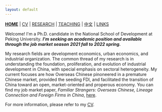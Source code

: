 ```yaml
---
layout: default
---
```



[**HOME**](./) | [CV](./assets/FanghaoChen_AcademicCV_eng-210930.pdf) | [RESEARCH](./research.md) | [TEACHING](./teaching.md) | [中文](./chinesepage.md) | [LINKS](./links.md)

Welcome! I'm a Ph.D. candidate in the National School of Development at Peking University. _**I'm seeking an academic position and available through the job market season 2021 fall to 2022 spring.**_ 

My research fields are development economics, urban economics, and industrial organization. The common thread of my research is in understanding the foundation, proliferation, and evolution of industrial development in China, with special emphasis on sectoral heterogeneity. My current focuses are how Overseas Chinese pinoneered in a premature Chinese market, provided the seeding FDI, and facilitated the transition of China toward an open, market-oriented and properous economy. You can find my job market paper, _Familiar Strangers: Overseas Chinese, Lineage Connection and Foreign Firms in China_, [here](./assets/JMP_210811.pdf). 

For more information, please refer to my [CV](./assets/FanghaoChen_AcademicCV_eng-210930.pdf). 


